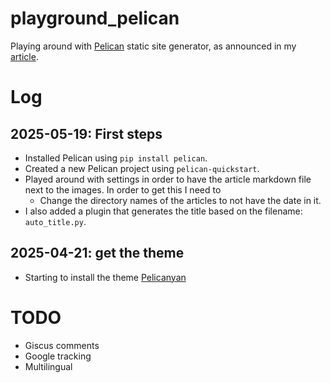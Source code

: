 # playground_pelican

Playing around with [Pelican](https://blog.getpelican.com/) static site generator, as announced in my [article](https://grtnr.com/2025-04-18-digital-garden.html).

# Log

## 2025-05-19: First steps

- Installed Pelican using `pip install pelican`.
- Created a new Pelican project using `pelican-quickstart`.
- Played around with settings in order to have the article markdown file next to the images. In order to get this I need to
  - Change the directory names of the articles to not have the date in it.
- I also added a plugin that generates the title based on the filename: `auto_title.py`.

## 2025-04-21: get the theme

- Starting to install the theme [Pelicanyan](https://github.com/thomaswilley/pelicanyan?tab=readme-ov-file#pelicanyan)

# TODO

- Giscus comments
- Google tracking
- Multilingual